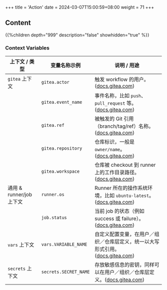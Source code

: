 +++
title = 'Action'
date = 2024-03-07T15:00:59+08:00
weight = 71
+++

## Content
{{%children depth="999" description="false" showhidden="true" %}}


### Context Variables

| 上下文 / 类型            | 变量名称示例                | 说明 / 用途                                                   |
| ------------------- | --------------------- | --------------------------------------------------------- |
| `gitea` 上下文         | `gitea.actor`         | 触发 workflow 的用户。([docs.gitea.com][1])                     |
|                     | `gitea.event_name`    | 事件名称，比如 `push`、`pull_request` 等。([docs.gitea.com][1])     |
|                     | `gitea.ref`           | 被触发的 Git 引用（branch/tag/ref）名称。([docs.gitea.com][1])       |
|                     | `gitea.repository`    | 仓库标识，一般是 `owner/name`。([docs.gitea.com][1])               |
|                     | `gitea.workspace`     | 仓库被 checkout 到 runner 上的工作目录路径。([docs.gitea.com][1])      |
| 通用 & runner/job 上下文 | `runner.os`           | Runner 所在的操作系统环境，比如 `ubuntu-latest`。([docs.gitea.com][1]) |
|                     | `job.status`          | 当前 job 的状态（例如 success 或 failure）。([docs.gitea.com][1])    |
| `vars` 上下文          | `vars.VARIABLE_NAME`  | 自定义配置变量，在用户／组织／仓库层定义，统一以大写形式引用。([docs.gitea.com][2])      |
| `secrets` 上下文       | `secrets.SECRET_NAME` | 存放敏感信息的密钥，同样可以在用户／组织／仓库层定义。([docs.gitea.com][3])          |

[1]: https://docs.gitea.com/usage/actions/quickstart?utm_source=chatgpt.com "Quick Start | Gitea Documentation"
[2]: https://docs.gitea.com/usage/actions/actions-variables?utm_source=chatgpt.com "Variables"
[3]: https://docs.gitea.com/1.24/usage/actions/secrets?utm_source=chatgpt.com "Secrets"

